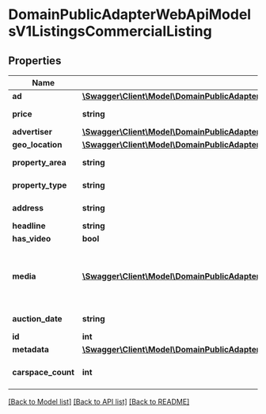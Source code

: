 # DomainPublicAdapterWebApiModelsV1ListingsCommercialListing

## Properties
Name | Type | Description | Notes
------------ | ------------- | ------------- | -------------
**ad** | [**\Swagger\Client\Model\DomainPublicAdapterWebApiModelsV1ListingsCommercialAd**](DomainPublicAdapterWebApiModelsV1ListingsCommercialAd.md) |  | [optional] 
**price** | **string** | Formatted listing price | [optional] 
**advertiser** | [**\Swagger\Client\Model\DomainPublicAdapterWebApiModelsV1ListingsCommercialAdvertiser**](DomainPublicAdapterWebApiModelsV1ListingsCommercialAdvertiser.md) |  | [optional] 
**geo_location** | [**\Swagger\Client\Model\DomainPublicAdapterWebApiModelsV1ListingsCommercialGeoLocation**](DomainPublicAdapterWebApiModelsV1ListingsCommercialGeoLocation.md) |  | [optional] 
**property_area** | **string** | Building size | [optional] 
**property_type** | **string** | Property type | [optional] 
**address** | **string** | Full address | [optional] 
**headline** | **string** | Headline | [optional] 
**has_video** | **bool** | Has video? | [optional] 
**media** | [**\Swagger\Client\Model\DomainPublicAdapterWebApiModelsV1ListingsCommercialMedia[]**](DomainPublicAdapterWebApiModelsV1ListingsCommercialMedia.md) | Media resources for listing (images, video, floor plans) | [optional] 
**auction_date** | **string** | Auction date | [optional] 
**id** | **int** | AdID | [optional] 
**metadata** | [**\Swagger\Client\Model\DomainPublicAdapterWebApiModelsV1ListingsCommercialMetadata**](DomainPublicAdapterWebApiModelsV1ListingsCommercialMetadata.md) |  | [optional] 
**carspace_count** | **int** | Car parking spaces count | [optional] 

[[Back to Model list]](../../README.md#documentation-for-models) [[Back to API list]](../../README.md#documentation-for-api-endpoints) [[Back to README]](../../README.md)

